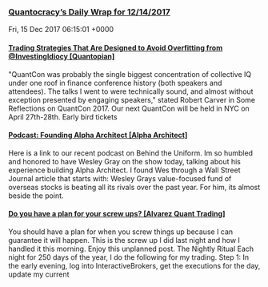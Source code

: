 ### [Quantocracy’s Daily Wrap for 12/14/2017](http://quantocracy.com/quantocracys-daily-wrap-for-12142017/)

Fri, 15 Dec 2017 06:15:01 +0000
#### [Trading Strategies That Are Designed to Avoid Overfitting from @InvestingIdiocy [Quantopian]](http://quantocracy.com/redirect.php?key=YhqV6KotDo&source=feedburner)

"QuantCon was probably the single biggest concentration of collective IQ under one roof in finance conference history (both speakers and attendees). The talks I went to were technically sound, and almost without exception presented by engaging speakers," stated Robert Carver in Some Reflections on QuantCon 2017. Our next QuantCon will be held in NYC on April 27th-28th. Early bird tickets
#### [Podcast: Founding Alpha Architect [Alpha Architect]](http://quantocracy.com/redirect.php?key=SJvqmtpOud&source=feedburner)

Here is a link to our recent podcast on Behind the Uniform. Im so humbled and honored to have Wesley Gray on the show today, talking about his experience building Alpha Architect. I found Wes through a Wall Street Journal article that starts with: Wesley Grays value-focused fund of overseas stocks is beating all its rivals over the past year. For him, its almost beside the point.
#### [Do you have a plan for your screw ups? [Alvarez Quant Trading]](http://quantocracy.com/redirect.php?key=A3DESAlxN9&source=feedburner)

You should have a plan for when you screw things up because I can guarantee it will happen. This is the screw up I did last night and how I handled it this morning. Enjoy this unplanned post. The Nightly Ritual Each night for 250 days of the year, I do the following for my trading. Step 1: In the early evening, log into InteractiveBrokers, get the executions for the day, update my current
